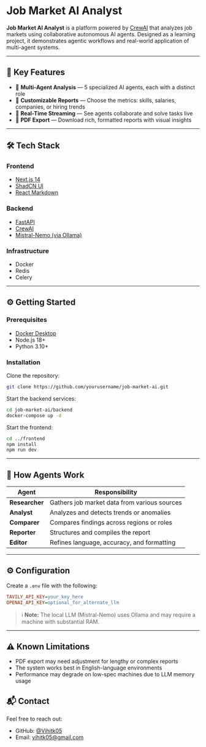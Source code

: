 # Job Market AI Analyst

**Job Market AI Analyst** is a platform powered by [CrewAI](https://docs.crewai.com/) that analyzes job markets using collaborative autonomous AI agents. Designed as a learning project, it demonstrates agentic workflows and real-world application of multi-agent systems.

---

## 🚀 Key Features

- 🤖 **Multi-Agent Analysis** — 5 specialized AI agents, each with a distinct role  
- 🧩 **Customizable Reports** — Choose the metrics: skills, salaries, companies, or hiring trends  
- 📡 **Real-Time Streaming** — See agents collaborate and solve tasks live  
- 📄 **PDF Export** — Download rich, formatted reports with visual insights  

---

## 🛠 Tech Stack

### Frontend
- [Next.js 14](https://nextjs.org/)
- [ShadCN UI](https://ui.shadcn.com/)
- [React Markdown](https://github.com/remarkjs/react-markdown)

### Backend
- [FastAPI](https://fastapi.tiangolo.com/)
- [CrewAI](https://docs.crewai.com/)
- [Mistral-Nemo (via Ollama)](https://ollama.com/)

### Infrastructure
- Docker
- Redis
- Celery

---

## ⚙️ Getting Started

### Prerequisites
- [Docker Desktop](https://www.docker.com/products/docker-desktop/)
- Node.js 18+
- Python 3.10+

### Installation

Clone the repository:
```bash
git clone https://github.com/yourusername/job-market-ai.git
````

Start the backend services:

```bash
cd job-market-ai/backend
docker-compose up -d
```

Start the frontend:

```bash
cd ../frontend
npm install
npm run dev
```

---

## 🧠 How Agents Work

| Agent          | Responsibility                               |
| -------------- | -------------------------------------------- |
| **Researcher** | Gathers job market data from various sources |
| **Analyst**    | Analyzes and detects trends or anomalies     |
| **Comparer**   | Compares findings across regions or roles    |
| **Reporter**   | Structures and compiles the report           |
| **Editor**     | Refines language, accuracy, and formatting   |

---

## ⚙️ Configuration

Create a `.env` file with the following:

```ini
TAVILY_API_KEY=your_key_here
OPENAI_API_KEY=optional_for_alternate_llm
```

> ℹ️ **Note:** The local LLM (Mistral-Nemo) uses Ollama and may require a machine with substantial RAM.

---

## ⚠️ Known Limitations

* PDF export may need adjustment for lengthy or complex reports
* The system works best in English-language environments
* Performance may degrade on low-spec machines due to LLM memory usage


## 📬 Contact

Feel free to reach out:

* GitHub: [@Vihitk05](https://github.com/Vihitk05)
* Email: [vihitk05@gmail.com](mailto:vihitk05@gmail.com)

